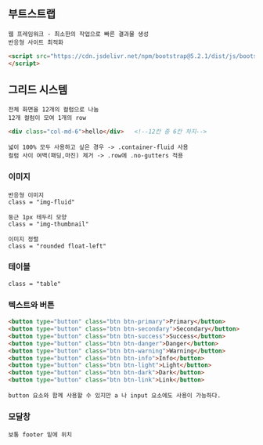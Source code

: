 ## 부트스트랩
	웹 프레임워크 - 최소한의 작업으로 빠른 결과물 생성
    반응형 사이트 최적화
    
~~~html
<script src="https://cdn.jsdelivr.net/npm/bootstrap@5.2.1/dist/js/bootstrap.bundle.min.js">
</script>
~~~

## 그리드 시스템
	전체 화면을 12개의 컬럼으로 나눔
    12개 컬럼이 모여 1개의 row
    
~~~html
<div class="col-md-6">hello</div>	<!--12칸 중 6칸 차지-->
~~~

	넓이 100% 모두 사용하고 싶은 경우 -> .container-fluid 사용
    컬럼 사이 여백(패딩,마진) 제거 -> .row에 .no-gutters 적용
    
### 이미지
	반응형 이미지
    class = "img-fluid"
    
    둥근 1px 테두리 모양
    class = "img-thumbnail"
    
    이미지 정렬
    class = "rounded float-left"
    
### 테이블
	class = "table"
    
### 텍스트와 버튼

~~~html
<button type="button" class="btn btn-primary">Primary</button>
<button type="button" class="btn btn-secondary">Secondary</button>
<button type="button" class="btn btn-success">Success</button>
<button type="button" class="btn btn-danger">Danger</button>
<button type="button" class="btn btn-warning">Warning</button>
<button type="button" class="btn btn-info">Info</button>
<button type="button" class="btn btn-light">Light</button>
<button type="button" class="btn btn-dark">Dark</button>
<button type="button" class="btn btn-link">Link</button>
~~~

	button 요소와 함께 사용할 수 있지만 a 나 input 요소에도 사용이 가능하다.
    
### 모달창
	보통 footer 밑에 위치